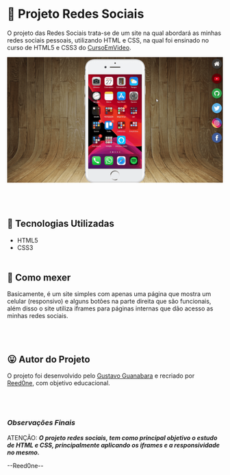 # 📱 **Projeto Redes Sociais**
O projeto das Redes Sociais trata-se de um site na qual abordará as minhas redes sociais pessoais, utilizando HTML e CSS, na qual foi ensinado no curso de HTML5 e CSS3 do [CursoEmVideo](https://www.cursoemvideo.com/).

[<img src="arquivos/imagens/redes.gif">](https://reed0ne.github.io/projeto-login/)

\
ㅤ
## 🍈 **Tecnologias Utilizadas**

- HTML5
- CSS3
\
ㅤ
## 📌 **Como mexer**

Basicamente, é um site simples com apenas uma página que mostra um celular (responsivo) e alguns botões na parte direita que são funcionais, além disso o site utiliza iframes para páginas internas que dão acesso as minhas redes sociais.

\
ㅤ
## 😛 **Autor do Projeto**

O projeto foi desenvolvido pelo [Gustavo Guanabara](https://github.com/gustavoguanabara) e recriado por [Reed0ne](https://github.com/Reed0ne), com objetivo educacional.

\
ㅤ
### ***Observações Finais***

ATENÇÃO: ***O projeto redes sociais, tem como principal objetivo o estudo de HTML e CSS, principalmente aplicando os iframes e a responsividade no mesmo.***

--Reed0ne--
